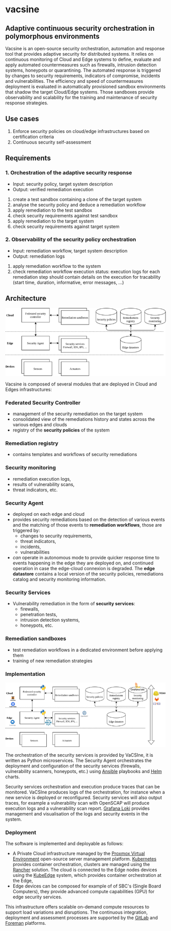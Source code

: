# vacsine 

Adaptive continuous security orchestration in polymorphous environments
----------

Vacsine is an open-source security orchestration, automation and response tool that provides adaptive security for distributed systems. It relies on continuous monitoring of Cloud and Edge systems to define, evaluate and apply automated countermeasures such as firewalls, intrusion detection systems, honeypots or quarantining. The automated response is triggered by changes to security requirements, indicators of compromise, incidents and vulnerabilities. The efficiency and speed of countermeasures deployment is evaluated in automatically provisioned sandbox environments that shadow the target Cloud/Edge systems. Those sandboxes provide observability and scalability for the training and maintenance of security response strategies.

Use cases
-------

1. Enforce security policies on cloud/edge infrastructures based on certification criteria
2. Continuous security self-assessment

Requirements
-------

### 1. Orchestration of the adaptive security response

* Input: security policy, target system description
* Output: verified remediation execution

1. create a test sandbox containing a clone of the target system
2. analyse the security policy and deduce a remediation workflow
3. apply remediation to the test sandbox
4. check security requirements against test sandbox
5. apply remediation to the target system
6. check security requirements against target system

### 2. Observability of the security policy orchestration

* Input: remediation workflow, target system description
* Output: remediation logs

1) apply remediation workflow to the system
2) check remediation workflow execution status: execution logs for each remediation step should contain details on the execution for tracability (start time, duration, informative, error messages, ...)

Architecture
-------

![](logical.png)

Vacsine is composed of several modules that are deployed in Cloud and Edges infrastructures:

### Federated Security Controller

* management of the security remediation on the target system
* consolidated view of the remediations history and states across the various edges and clouds
* registry of the **security policies** of the system

### Remediation registry

* contains templates and workflows of security remediations

### Security monitoring

* remediation execution logs, 
* results of vulnerability scans, 
* threat indicators, etc.

### Security Agent

* deployed on each edge and cloud
* provides security remediations based on the detection of various events and the matching of those events to **remediation workflows**, those are triggered by:
  * changes to security requirements,
  * threat indicators,
  * incidents,
  * vulnerabilities
* _can_ operate in autonomous mode to provide quicker response time to events happening in the edge they are deployed on, and continued operation in case the edge-cloud connexion is degraded. The **edge datastore** contains a local version of the security policies, remediations catalog and security monitoring information.

### Security Services

* Vulnerability remediation in the form of **security services**:
  * firewalls, 
  * penetration tests, 
  * intrusion detection systems, 
  * honeypots, etc. 

### Remediation sandboxes

* test remediation workflows in a dedicated environment before applying them
* training of new remediation strategies

### Implementation

![](implementation.png)

The orchestration of the security services is provided by VaCSIne, it is written as Python microservices. The Security Agent orchestrates the deployment and configuration of the security services (firewalls, vulnerability scanners, honeypots, etc.) using [Ansible](https://www.ansible.com/) playbooks and [Helm](https://helm.sh/) charts.

Security services orchestration and execution produce traces that can be monitored. VaCSIne produces logs of the orchestration, for instance when a new service is deployed or reconfigured. Security services will also output traces, for example a vulnerability scan with OpenSCAP will produce execution logs and a vulnerability scan report. [Grafana Loki](https://grafana.com/oss/loki/) provides management and visualisation of the logs and security events in the system.

### Deployment

The software is implemented and deployable as follows:

* A Private Cloud infrastructure managed by the [Proxmox Virtual Environment](https://proxmox.com/en/proxmox-ve) open-source server management platform. [Kubernetes](https://kubernetes.io/) provides container orchestration, clusters are managed using the [Rancher](https://rancher.com/) solution. The cloud is connected to the Edge nodes devices using the [KubeEdge](https://kubeedge.io/) system, which provides container orchestration at the Edge,
* Edge devices can be composed for example of of SBC's (Single Board Computers), they provide advanced compute capabilities (GPU) for edge security services. 
 
This infrastructure offers scalable on-demand compute resources to support load variations and disruptions. The continuous integration, deployment and assessment processes are supported by the [GitLab](https://gitlab.com) and [Foreman](https://www.theforeman.org/) platforms.
